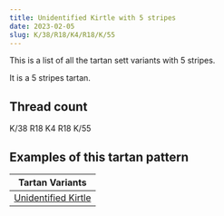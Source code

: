 ```yaml
---
title: Unidentified Kirtle with 5 stripes
date: 2023-02-05
slug: K/38/R18/K4/R18/K/55
---
```

This is a list of all the tartan sett variants with 5 stripes.

It is a 5 stripes tartan.


## Thread count
K/38 R18 K4 R18 K/55

## Examples of this tartan pattern

| Tartan Variants |
|---------------|
| [Unidentified Kirtle](/variants/k/38/r18/k4/r18/k/55-k000000-rc00000)||
